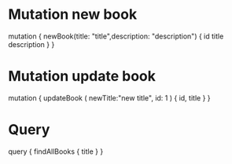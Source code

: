 # Mutation new book
mutation {
  newBook(title: "title",description: "description") {
    id
    title
    description
  }
}


# Mutation update book
mutation {
  updateBook (
    newTitle:"new title", 
    id: 1
    ) {
    id,
    title
  }
}

# Query

query {
  findAllBooks {
    title
  }
}
